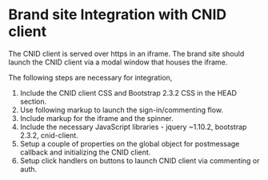Brand site Integration with CNID client
=======================================

The CNID client is served over https in an iframe. The brand site should launch the CNID client via a modal window that houses the iframe. 

The following steps are necessary for integration,

1. Include the CNID client CSS and Bootstrap 2.3.2 CSS in the HEAD section.
2. Use following markup to launch the sign-in/commenting flow.
3. Include markup for the iframe and the spinner.
4. Include the necessary JavaScript libraries - jquery ~1.10.2, bootstrap 2.3.2, cnid-client.
5. Setup a couple of properties on the global object for postmessage callback and initializing the CNID client.
6. Setup click handlers on buttons to launch CNID client via commenting or auth.
